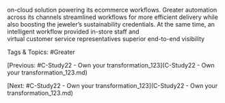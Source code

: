 on-cloud solution powering its ecommerce workflows. Greater automation 
across its channels streamlined workflows for more efficient delivery while 
also boosting the jeweler’s sustainability credentials.
At the same time, an intelligent workflow provided in-store staff and  
virtual customer service representatives superior end-to-end visibility  

   Tags & Topics:
   #Greater

[Previous: #C-Study22 - Own your transformation_123](C-Study22 - Own your transformation_123.md)

[Next: #C-Study22 - Own your transformation_123](C-Study22 - Own your transformation_123.md)